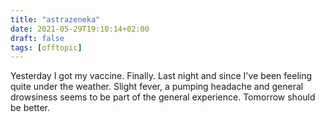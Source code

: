 ```yaml
---
title: "astrazeneka"
date: 2021-05-29T19:10:14+02:00
draft: false
tags: [offtopic]
---
```


Yesterday I got my vaccine. Finally. 
Last night and since I've been feeling quite under the weather. Slight fever, a pumping headache and general drowsiness seems to be part of the general experience. Tomorrow should be better.